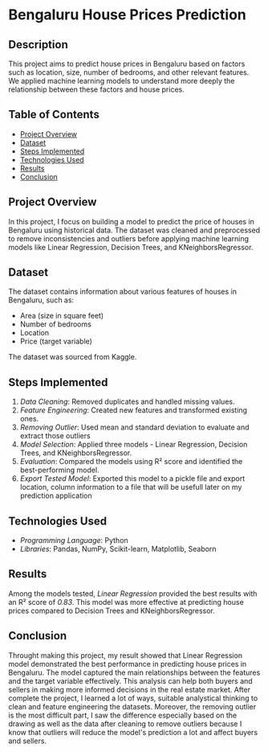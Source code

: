 # Bengaluru House Prices Prediction

## Description
This project aims to predict house prices in Bengaluru based on factors such as location, size, number of bedrooms, and other relevant features. We applied machine learning models to understand more deeply the relationship between these factors and house prices.

## Table of Contents
- [Project Overview](#project-overview)
- [Dataset](#dataset)
- [Steps Implemented](#steps-implemented)
- [Technologies Used](#technologies-used)
- [Results](#results)
- [Conclusion](#conclusion)

## Project Overview
In this project, I focus on building a model to predict the price of houses in Bengaluru using historical data. The dataset was cleaned and preprocessed to remove inconsistencies and outliers before applying machine learning models like Linear Regression, Decision Trees, and KNeighborsRegressor.

## Dataset
The dataset contains information about various features of houses in Bengaluru, such as:
- Area (size in square feet)
- Number of bedrooms
- Location
- Price (target variable)

The dataset was sourced from Kaggle.

## Steps Implemented
1. *Data Cleaning*: Removed duplicates and handled missing values.
2. *Feature Engineering*: Created new features and transformed existing ones.
3. *Removing Outlier*: Used mean and standard deviation to evaluate and extract those outliers
4. *Model Selection*: Applied three models - Linear Regression, Decision Trees, and KNeighborsRegressor.
5. *Evaluation*: Compared the models using R² score and identified the best-performing model.
6. *Export Tested Model*: Exported this model to a pickle file and export location, column information to a file that will be usefull later on my prediction application

## Technologies Used
- *Programming Language*: Python
- *Libraries*: Pandas, NumPy, Scikit-learn, Matplotlib, Seaborn

## Results
Among the models tested, *Linear Regression* provided the best results with an R² score of *0.83*. This model was more effective at predicting house prices compared to Decision Trees and KNeighborsRegressor.

## Conclusion
Throught making this project, my result showed that Linear Regression model demonstrated the best performance in predicting house prices in Bengaluru. The model captured the main relationships between the features and the target variable effectively. This analysis can help both buyers and sellers in making more informed decisions in the real estate market. After complete the project, I learned a lot of ways, suitable analystical thinking to clean and feature engineering the datasets. Moreover, the removing outlier is the most difficult part, I saw the difference especially based on the drawing as well as the data after cleaning to remove outliers because I know that outliers will reduce the model's prediction a lot and affect buyers and sellers.
